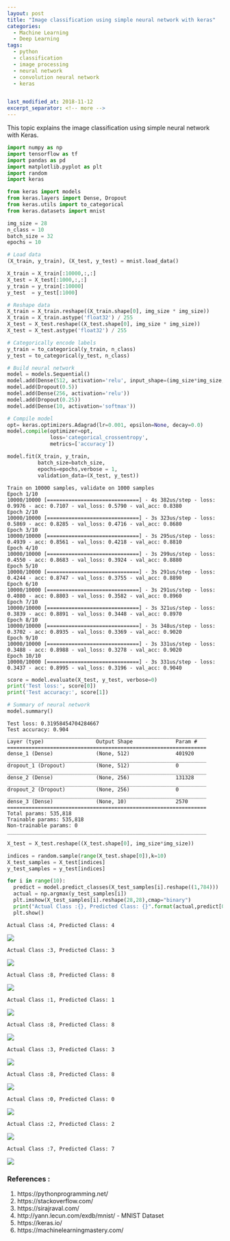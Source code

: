 ```yaml
---
layout: post
title: "Image classification using simple neural network with keras"
categories:
  - Machine Learning
  - Deep Learning
tags:
  - python
  - classification
  - image processing
  - neural network
  - convolution neural network
  - keras


last_modified_at: 2018-11-12
excerpt_separator: <!-- more -->
---
```


This topic explains the image classification using simple neural network with Keras.
<!-- more -->

```python
import numpy as np
import tensorflow as tf
import pandas as pd
import matplotlib.pyplot as plt
import random
import keras

from keras import models
from keras.layers import Dense, Dropout
from keras.utils import to_categorical
from keras.datasets import mnist
```


```python
img_size = 28
n_class = 10
batch_size = 32
epochs = 10
```


```python
# Load data
(X_train, y_train), (X_test, y_test) = mnist.load_data()

X_train = X_train[:10000,:,:]
X_test = X_test[:1000,:,:]
y_train = y_train[:10000]
y_test  = y_test[:1000]
```


```python
# Reshape data
X_train = X_train.reshape((X_train.shape[0], img_size * img_size))
X_train = X_train.astype('float32') / 255
X_test = X_test.reshape((X_test.shape[0], img_size * img_size))
X_test = X_test.astype('float32') / 255

# Categorically encode labels
y_train = to_categorical(y_train, n_class)
y_test = to_categorical(y_test, n_class)
```


```python
# Build neural network
model = models.Sequential()
model.add(Dense(512, activation='relu', input_shape=(img_size*img_size,)))
model.add(Dropout(0.5))
model.add(Dense(256, activation='relu'))
model.add(Dropout(0.25))
model.add(Dense(10, activation='softmax'))
```


```python
# Compile model
opt= keras.optimizers.Adagrad(lr=0.001, epsilon=None, decay=0.0)
model.compile(optimizer=opt,
              loss='categorical_crossentropy',
              metrics=['accuracy'])
```


```python
model.fit(X_train, y_train,
          batch_size=batch_size,
          epochs=epochs,verbose = 1,
          validation_data=(X_test, y_test))
```

    Train on 10000 samples, validate on 1000 samples
    Epoch 1/10
    10000/10000 [==============================] - 4s 382us/step - loss: 0.9976 - acc: 0.7107 - val_loss: 0.5790 - val_acc: 0.8380
    Epoch 2/10
    10000/10000 [==============================] - 3s 323us/step - loss: 0.5869 - acc: 0.8285 - val_loss: 0.4716 - val_acc: 0.8680
    Epoch 3/10
    10000/10000 [==============================] - 3s 295us/step - loss: 0.4939 - acc: 0.8561 - val_loss: 0.4218 - val_acc: 0.8810
    Epoch 4/10
    10000/10000 [==============================] - 3s 299us/step - loss: 0.4550 - acc: 0.8683 - val_loss: 0.3924 - val_acc: 0.8880
    Epoch 5/10
    10000/10000 [==============================] - 3s 291us/step - loss: 0.4244 - acc: 0.8747 - val_loss: 0.3755 - val_acc: 0.8890
    Epoch 6/10
    10000/10000 [==============================] - 3s 291us/step - loss: 0.4080 - acc: 0.8803 - val_loss: 0.3582 - val_acc: 0.8960
    Epoch 7/10
    10000/10000 [==============================] - 3s 321us/step - loss: 0.3839 - acc: 0.8891 - val_loss: 0.3448 - val_acc: 0.8970
    Epoch 8/10
    10000/10000 [==============================] - 3s 348us/step - loss: 0.3702 - acc: 0.8935 - val_loss: 0.3369 - val_acc: 0.9020
    Epoch 9/10
    10000/10000 [==============================] - 3s 331us/step - loss: 0.3488 - acc: 0.8988 - val_loss: 0.3278 - val_acc: 0.9020
    Epoch 10/10
    10000/10000 [==============================] - 3s 331us/step - loss: 0.3437 - acc: 0.8995 - val_loss: 0.3196 - val_acc: 0.9040



```python
score = model.evaluate(X_test, y_test, verbose=0)
print('Test loss:', score[0])
print('Test accuracy:', score[1])

# Summary of neural network
model.summary()
```

    Test loss: 0.31958454704284667
    Test accuracy: 0.904
    _________________________________________________________________
    Layer (type)                 Output Shape              Param #   
    =================================================================
    dense_1 (Dense)              (None, 512)               401920    
    _________________________________________________________________
    dropout_1 (Dropout)          (None, 512)               0         
    _________________________________________________________________
    dense_2 (Dense)              (None, 256)               131328    
    _________________________________________________________________
    dropout_2 (Dropout)          (None, 256)               0         
    _________________________________________________________________
    dense_3 (Dense)              (None, 10)                2570      
    =================================================================
    Total params: 535,818
    Trainable params: 535,818
    Non-trainable params: 0
    _________________________________________________________________



```python
X_test = X_test.reshape((X_test.shape[0], img_size*img_size))

indices = random.sample(range(X_test.shape[0]),k=10)
X_test_samples = X_test[indices]
y_test_samples = y_test[indices]
```


```python
for i in range(10):
  predict = model.predict_classes(X_test_samples[i].reshape((1,784)))
  actual = np.argmax(y_test_samples[i])
  plt.imshow(X_test_samples[i].reshape(28,28),cmap="binary")
  print("Actual Class :{}, Predicted Class: {}".format(actual,predict[0]))
  plt.show()
```

    Actual Class :4, Predicted Class: 4


<img src="/images/output_10_1.png">


    Actual Class :3, Predicted Class: 3



<img src="/images/output_10_3.png">


    Actual Class :8, Predicted Class: 8



<img src="/images/output_10_5.png">


    Actual Class :1, Predicted Class: 1



<img src="/images/output_10_7.png">


    Actual Class :8, Predicted Class: 8



<img src="/images/output_10_9.png">


    Actual Class :3, Predicted Class: 3



<img src="/images/output_10_11.png">


    Actual Class :8, Predicted Class: 8



<img src="/images/output_10_13.png">


    Actual Class :0, Predicted Class: 0



<img src="/images/output_10_15.png">


    Actual Class :2, Predicted Class: 2



<img src="/images/output_10_17.png">


    Actual Class :7, Predicted Class: 7



<img src="/images/output_10_19.png">


### References :
<ol>
  <li> https://pythonprogramming.net/ </li>
  <li> https://stackoverflow.com/ </li>
  <li> https://sirajraval.com/ </li>
  <li> http://yann.lecun.com/exdb/mnist/ - MNIST Dataset </li>
  <li> https://keras.io/ </li>
  <li> https://machinelearningmastery.com/ </li>
</ol>
